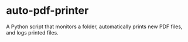 # auto-pdf-printer
A Python script that monitors a folder, automatically prints new PDF files, and logs printed files.
